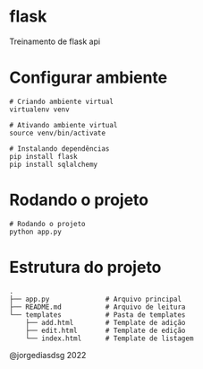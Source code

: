 # flask

Treinamento de flask api

# Configurar ambiente

    # Criando ambiente virtual
    virtualenv venv

    # Ativando ambiente virtual
    source venv/bin/activate

    # Instalando dependências
    pip install flask
    pip install sqlalchemy

# Rodando o projeto

    # Rodando o projeto
    python app.py

# Estrutura do projeto

    .
    ├── app.py              # Arquivo principal
    ├── README.md           # Arquivo de leitura
    └── templates           # Pasta de templates
        ├── add.html        # Template de adição
        ├── edit.html       # Template de edição
        └── index.html      # Template de listagem

@jorgediasdsg 2022
